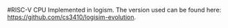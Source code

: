 #RISC-V CPU 
Implemented in logism. The version used can be found here: https://github.com/cs3410/logisim-evolution.
